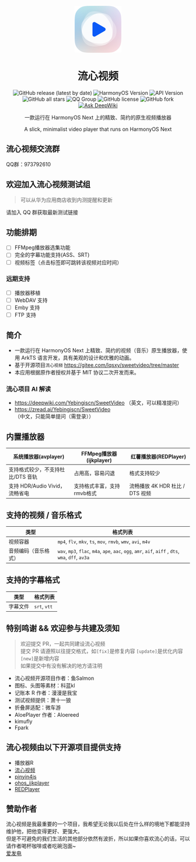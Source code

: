 <p align="center"><img src="./entry/src/main/resources/base/media/sweet_video.png" style="width: 128px; height: 128px;"  alt="logo"></p>
<div align="center">
    <h1>流心视频</h1>
    <p>
        <a href="https://github.com/Yebingiscn/SweetVideo/releases/latest" style="text-decoration:none">
            <img src="https://img.shields.io/github/v/release/Yebingiscn/SweetVideo?display_name=release" alt="GitHub release (latest by date)"/>
        </a>
        <a href="https://img.shields.io/badge/OS-HarmonyOS Next-103fb6" style="text-decoration:none" >
            <img src="https://img.shields.io/badge/HarmonyOS-Next-103fb6" alt="HarmonyOS Version"/>
        </a>
        <a href="https://img.shields.io/badge/API-17-lightgreen" style="text-decoration:none" >
            <img src="https://img.shields.io/badge/API-17-lightgreen" alt="API Version"/>
        </a>
        <a href="https://img.shields.io/github/stars/Yebingiscn/SweetVideo?style=flat" style="text-decoration:none" >
            <img src="https://img.shields.io/github/stars/Yebingiscn/SweetVideo?style=flat" alt="GitHub all stars"/>
        </a>
        <a href="https://img.shields.io/badge/QQ-973792610-red" style="text-decoration:none" >
            <img src="https://img.shields.io/badge/QQ群-973792610-red" alt="QQ Group"/>
        </a>
        <a href="LICENSE" style="text-decoration:none" >
            <img src="https://img.shields.io/github/license/Yebingiscn/SweetVideo" alt="GitHub license"/>
        </a>
        <a href="https://img.shields.io/github/forks/Yebingiscn/SweetVideo" style="text-decoration:none" >
            <img src="https://img.shields.io/github/forks/Yebingiscn/SweetVideo" alt="GitHub fork"/>
        </a>
        <a href="https://deepwiki.com/Yebingiscn/SweetVideo"><img src="https://deepwiki.com/badge.svg" alt="Ask DeepWiki" >
        </a>
    </p>
</div>
<p align="center">一款运行在 HarmonyOS Next 上的精致、简约的原生视频播放器</p>
<p align="center">A slick, minimalist video player that runs on HarmonyOS Next</p>

## 流心视频交流群

QQ群：973792610

## 欢迎加入流心视频测试组

> 可以从华为应用商店收到内测提醒和更新

请加入 QQ 群获取最新测试链接

## 功能排期

- [ ] FFMpeg播放器选集功能
- [ ] 完全的字幕功能支持(ASS、SRT)
- [ ] 视频标签（点击标签即可跳转该视频对应时间）

### 远期支持

- [ ] 播放器移植
- [ ] WebDAV 支持
- [ ] Emby 支持
- [ ] FTP 支持

## 简介

- 一款运行在 HarmonyOS Next 上精致、简约的视频（音乐）原生播放器，使用 ArkTS 语言开发，具有美观的设计和优雅的动画。
- 基于开源项目`流心视频` https://gitee.com/lqsxy/sweetvideo/tree/master
- 本应用根据原作者授权并基于 MIT 协议二次开发而来。

### 流心项目 AI 解读

- https://deepwiki.com/Yebingiscn/SweetVideo
  （英文，可以精准提问）
- https://zread.ai/Yebingiscn/SweetVideo
  （中文，只能简单提问（需登录））

## 内置播放器

| 系统播放器(avplayer)         | FFMpeg播放器(ijkplayer) | 红薯播放器(REDPlayer)        |
|-------------------------|----------------------|-------------------------|
| 支持格式较少，不支持杜比/DTS 音轨     | 占用高，容易闪退             | 格式支持较少                  |
| 支持 HDR/Audio Vivid，流畅省电 | 支持格式丰富，支持rmvb格式      | 流畅播放 4K HDR 杜比 / DTS 视频 |

## 支持的视频 / 音乐格式

| 类型         | 格式列表                                                                                                  |
|------------|-------------------------------------------------------------------------------------------------------|
| 视频容器       | `mp4`, `flv`, `mkv`, `ts`, `mov`, `rmvb`, `wmv`, `avi`, `m4v`                                         |
| 音频编码（音乐格式） | `wav`, `mp3`, `flac`, `m4a`, `ape`, `aac`, `ogg`, `amr`, `aif`, `aiff` , `dts`, `wma`,  `dff`, `av3a` |

## 支持的字幕格式

| 类型   | 格式列表         |
|------|--------------|
| 字幕文件 | `srt`, `vtt` |

## 特别鸣谢 && 欢迎参与共建及须知

> 欢迎提交 PR，一起共同建设流心视频 \
> 提交 PR 请遵照以往提交格式，如`[fix]`是修复内容 `[update]`是优化内容 `[new]`是新增内容 \
> 如果提交中有没有解决的地方请注明

- 流心视频开源项目作者：鱼Salmon
- 图标、头图等素材：科蓝kl
- 记账本 R 作者：漫漫是我宝
- 测试视频提供：萧十一狼
- 折叠屏适配：微车游
- AloePlayer 作者：Aloereed
- kimufly
- Fpark

## 流心视频由以下开源项目提供支持

- 播放器R
- [流心视频](https://gitee.com/lqsxy/sweetvideo/tree/master)
- [pinyin4js](https://ohpm.openharmony.cn/#/cn/detail/@ohos%2Fpinyin4js)
- [ohos_ijkplayer](https://gitee.com/openharmony-sig/ohos_ijkplayer/tree/master)
- [REDPlayer](https://github.com/RTE-Dev/REDPlayer)

## 赞助作者

流心视频是我最重要的一个项目，我希望无论我以后处在什么样的境地下都能坚持维护他，把他变得更好、更强大。 \
但是不可避免的我们生活的其他部分依然有波折，所以如果你喜欢流心的话，可以请作者喝杯咖啡或者吃碗泡面~ \
[爱发电](https://www.ifdian.net/a/SweetVideo)